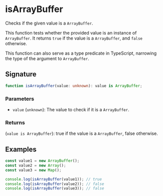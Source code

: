 # isArrayBuffer

Checks if the given value is a `ArrayBuffer`.

This function tests whether the provided value is an instance of `ArrayBuffer`.
It returns `true` if the value is a `ArrayBuffer`, and `false` otherwise.

This function can also serve as a type predicate in TypeScript, narrowing the type of the argument to `ArrayBuffer`.

## Signature

```typescript
function isArrayBuffer(value: unknown): value is ArrayBuffer;
```

### Parameters

- `value` (`unknown`): The value to check if it is a `ArrayBuffer`.

### Returns

(`value is ArrayBuffer`): true if the value is a `ArrayBuffer`, false otherwise.

## Examples

```typescript
const value1 = new ArrayBuffer();
const value2 = new Array();
const value3 = new Map();

console.log(isArrayBuffer(value1)); // true
console.log(isArrayBuffer(value2)); // false
console.log(isArrayBuffer(value3)); // false
```
